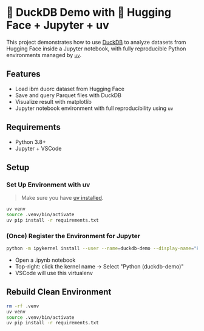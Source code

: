 # 🦆 DuckDB Demo with 🤗 Hugging Face + Jupyter + uv

This project demonstrates how to use [DuckDB](https://duckdb.org) to analyze datasets from Hugging Face inside a Jupyter notebook, with fully reproducible Python environments managed by [`uv`](https://github.com/astral-sh/uv).

## Features

- Load ibm duorc dataset from Hugging Face
- Save and query Parquet files with DuckDB
- Visualize result with matplotlib
- Jupyter notebook environment with full reproducibility using `uv`

## Requirements

- Python 3.8+
- Jupyter + VSCode

## Setup

### Set Up Environment with uv

> Make sure you have [uv installed](https://docs.astral.sh/uv/getting-started/installation/).

```bash
uv venv
source .venv/bin/activate
uv pip install -r requirements.txt
```

### (Once) Register the Environment for Jupyter

```bash
python -m ipykernel install --user --name=duckdb-demo --display-name="Python (duckdb-demo)"
```

- Open a .ipynb notebook
- Top-right: click the kernel name → Select "Python (duckdb-demo)"
- VSCode will use this virtualenv

## Rebuild Clean Environment

```bash
rm -rf .venv
uv venv
source .venv/bin/activate
uv pip install -r requirements.txt
```
